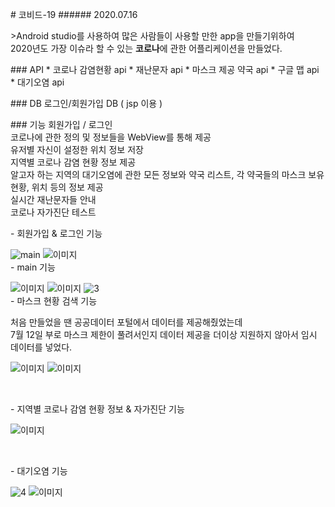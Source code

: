 <font class="papago-parent"><font class="papago-source" style="display:none;"># Covid-19 
</font># 코비드-19 
</font><font class="papago-parent"><font class="papago-source" style="display:none;">###### 2020.07.16
</font>###### 2020.07.16
</font><font class="papago-parent"><font class="papago-source" style="display:none;">
</font>

</font><font class="papago-parent"><font class="papago-source" style="display:none;">
</font>

</font><font class="papago-parent"><font class="papago-source" style="display:none;">>Android studio를 사용하여 많은 사람들이 사용할 만한 app을 개발하기위하여<br/>2020년도 가장 이슈라 할 수 있는 **코로나**에 관한 어플리케이션을 만들었다.</font>>Android studio를 사용하여 많은 사람들이 사용할 만한 app을 만들기위하여<br/>2020년도 가장 이슈라 할 수 있는 **코로나**에 관한 어플리케이션을 만들었다.</font><font class="papago-parent"><font class="papago-source" style="display:none;">
</font>

</font><font class="papago-parent"><font class="papago-source" style="display:none;">
</font>

</font><font class="papago-parent"><font class="papago-source" style="display:none;">### API
</font>### API
</font><font class="papago-parent"><font class="papago-source" style="display:none;">* 코로나 감염현황 api
</font>* 코로나 감염현황 api
</font><font class="papago-parent"><font class="papago-source" style="display:none;">* 재난문자 api
</font>* 재난문자 api
</font><font class="papago-parent"><font class="papago-source" style="display:none;">* 마스크 제공 약국 api
</font>* 마스크 제공 약국 api
</font><font class="papago-parent"><font class="papago-source" style="display:none;">* google map api
</font>* 구글 맵 api
</font><font class="papago-parent"><font class="papago-source" style="display:none;">* 대기오염 api
</font>* 대기오염 api
</font><font class="papago-parent"><font class="papago-source" style="display:none;">
</font>

</font><font class="papago-parent"><font class="papago-source" style="display:none;">### DB
</font>### DB
</font><font class="papago-parent"><font class="papago-source" style="display:none;"> 로그인/회원가입 DB ( jsp 이용 )
</font> 로그인/회원가입 DB ( jsp 이용 )
</font><font class="papago-parent"><font class="papago-source" style="display:none;">
</font>

</font><font class="papago-parent"><font class="papago-source" style="display:none;">### 기능
</font>### 기능
</font><font class="papago-parent"><font class="papago-source" style="display:none;"> 회원가입 / 로그인<br/>
</font> 회원가입 / 로그인<br/>
</font><font class="papago-parent"><font class="papago-source" style="display:none;"> 코로나에 관한 정의 및 정보들을 WebView를 통해 제공<br/>
</font> 코로나에 관한 정의 및 정보들을 WebView를 통해 제공<br/>
</font><font class="papago-parent"><font class="papago-source" style="display:none;"> 유저별 자신이 설정한 위치 정보 저장<br/>
</font> 유저별 자신이 설정한 위치 정보 저장<br/>
</font><font class="papago-parent"><font class="papago-source" style="display:none;"> 지역별 코로나 감염 현황 정보 제공<br/>
</font> 지역별 코로나 감염 현황 정보 제공<br/>
</font><font class="papago-parent"><font class="papago-source" style="display:none;"> 알고자 하는 지역의 대기오염에 관한 모든 정보와 약국 리스트, 각 약국들의 마스크 보유 현황, 위치 등의 정보 제공<br/>
</font> 알고자 하는 지역의 대기오염에 관한 모든 정보와 약국 리스트, 각 약국들의 마스크 보유 현황, 위치 등의 정보 제공<br/>
</font><font class="papago-parent"><font class="papago-source" style="display:none;"> 실시간 재난문자들 안내<br/>
</font> 실시간 재난문자들 안내<br/>
</font><font class="papago-parent"><font class="papago-source" style="display:none;"> 코로나 자가진단 테스트<br/>
</font> 코로나 자가진단 테스트<br/>
</font><font class="papago-parent"><font class="papago-source" style="display:none;">
</font>

</font><font class="papago-parent"><font class="papago-source" style="display:none;">
</font>

</font><font class="papago-parent"><font class="papago-source" style="display:none;">
</font>

</font><font class="papago-parent"><font class="papago-source" style="display:none;">- 회원가입 & 로그인 기능
</font>- 회원가입 & 로그인 기능
</font><font class="papago-parent"><font class="papago-source" style="display:none;"> 
</font> 
 
</font><font class="papago-parent"><font class="papago-source" style="display:none;">![main](https://user-images.githubusercontent.com/65699860/88385222-e9646900-cde8-11ea-9486-2b516f78140c.png)
</font>![main](https://user-images.githubusercontent.com/65699860/88385222-e9646900-cde8-11ea-9486-2b516f78140c.png)
</font><font class="papago-parent"><font class="papago-source" style="display:none;">![image](https://user-images.githubusercontent.com/65699860/120009155-a67dae00-c016-11eb-9b34-607a1ebbcecc.png)
</font>![이미지](https://user-images.githubusercontent.com/65699860/120009155-a67dae00-c016-11eb-9b34-607a1ebbcecc.png)
</font><font class="papago-parent"><font class="papago-source" style="display:none;"><br/> 
</font><br/> 
</font><font class="papago-parent"><font class="papago-source" style="display:none;">- main 기능
</font>- main 기능
</font><font class="papago-parent"><font class="papago-source" style="display:none;">
</font>

</font><font class="papago-parent"><font class="papago-source" style="display:none;">![image](https://user-images.githubusercontent.com/65699860/120007198-99f85600-c014-11eb-8d08-cd6d1bdb8713.png) 
</font>![이미지](https://user-images.githubusercontent.com/65699860/120007198-99f85600-c014-11eb-8d08-cd6d1bdb8713.png) 
</font><font class="papago-parent"><font class="papago-source" style="display:none;">![image](https://user-images.githubusercontent.com/65699860/120008146-a204c580-c015-11eb-8f1d-27cfa28f70db.png)
</font>![이미지](https://user-images.githubusercontent.com/65699860/120008146-a204c580-c015-11eb-8f1d-27cfa28f70db.png)
</font><font class="papago-parent"><font class="papago-source" style="display:none;">![3](https://user-images.githubusercontent.com/65699860/88385232-ecf7f000-cde8-11ea-82ed-488b19c08d59.png) 
</font>![3](https://user-images.githubusercontent.com/65699860/88385232-ecf7f000-cde8-11ea-82ed-488b19c08d59.png) 
</font><font class="papago-parent"><font class="papago-source" style="display:none;"><br/> 
</font><br/> 
</font><font class="papago-parent"><font class="papago-source" style="display:none;">- 마스크 현황 검색 기능
</font>- 마스크 현황 검색 기능
</font><font class="papago-parent"><font class="papago-source" style="display:none;">
</font>

</font><font class="papago-parent"><font class="papago-source" style="display:none;">처음 만들었을 땐 공공데이터 포털에서 데이터를 제공해줬었는데 <br/> 
</font>처음 만들었을 땐 공공데이터 포털에서 데이터를 제공해줬었는데 <br/> 
</font><font class="papago-parent"><font class="papago-source" style="display:none;">7월 12일 부로 마스크 제한이 풀려서인지 데이터 제공을 더이상 지원하지 않아서 임시 데이터를 넣었다.</font>7월 12일 부로 마스크 제한이 풀려서인지 데이터 제공을 더이상 지원하지 않아서 임시 데이터를 넣었다.</font><font class="papago-parent"><font class="papago-source" style="display:none;">
</font>

</font><font class="papago-parent"><font class="papago-source" style="display:none;">
</font>

</font><font class="papago-parent"><font class="papago-source" style="display:none;">![image](https://user-images.githubusercontent.com/65699860/120007350-c613d700-c014-11eb-92a0-5f6fa739a7a7.png) 
</font>![이미지](https://user-images.githubusercontent.com/65699860/120007350-c613d700-c014-11eb-92a0-5f6fa739a7a7.png) 
</font><font class="papago-parent"><font class="papago-source" style="display:none;">![image](https://user-images.githubusercontent.com/65699860/120007366-cb712180-c014-11eb-92a5-8fcb53a57f70.png)
</font>![이미지](https://user-images.githubusercontent.com/65699860/120007366-cb712180-c014-11eb-92a5-8fcb53a57f70.png)
</font><font class="papago-parent"><font class="papago-source" style="display:none;">
</font>

</font><font class="papago-parent"><font class="papago-source" style="display:none;"><br/> 
</font><br/> 
</font><font class="papago-parent"><font class="papago-source" style="display:none;">
</font>

</font><font class="papago-parent"><font class="papago-source" style="display:none;">- 지역별 코로나 감염 현황 정보 & 자가진단 기능
</font>- 지역별 코로나 감염 현황 정보 & 자가진단 기능
</font><font class="papago-parent"><font class="papago-source" style="display:none;">
</font>

</font><font class="papago-parent"><font class="papago-source" style="display:none;">
</font>

</font><font class="papago-parent"><font class="papago-source" style="display:none;">![image](https://user-images.githubusercontent.com/65699860/120009861-68cd5500-c017-11eb-8cc0-d1d4b03f31f9.png)
</font>![이미지](https://user-images.githubusercontent.com/65699860/120009861-68cd5500-c017-11eb-8cc0-d1d4b03f31f9.png)
</font><font class="papago-parent"><font class="papago-source" style="display:none;">
</font>

</font><font class="papago-parent"><font class="papago-source" style="display:none;">
</font>

</font><font class="papago-parent"><font class="papago-source" style="display:none;"><br/> 
</font><br/> 
</font><font class="papago-parent"><font class="papago-source" style="display:none;">
</font>

</font><font class="papago-parent"><font class="papago-source" style="display:none;">- 대기오염 기능
</font>- 대기오염 기능
</font><font class="papago-parent"><font class="papago-source" style="display:none;">
</font>

</font><font class="papago-parent"><font class="papago-source" style="display:none;">![4](https://user-images.githubusercontent.com/65699860/88385235-ee291d00-cde8-11ea-89c4-fff13528fc24.png)
</font>![4](https://user-images.githubusercontent.com/65699860/88385235-ee291d00-cde8-11ea-89c4-fff13528fc24.png)
</font><font class="papago-parent"><font class="papago-source" style="display:none;">![image](https://user-images.githubusercontent.com/65699860/120008480-f314b980-c015-11eb-8455-ae34df99ea16.png)
</font>![이미지](https://user-images.githubusercontent.com/65699860/120008480-f314b980-c015-11eb-8455-ae34df99ea16.png)
</font><font class="papago-parent"><font class="papago-source" style="display:none;">
</font>

</font>

